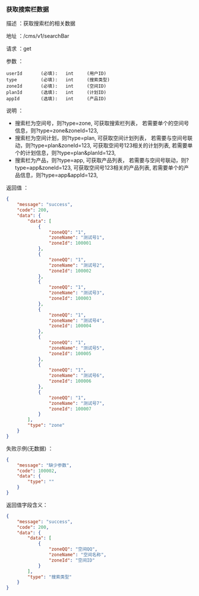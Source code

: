 ### 获取搜索栏数据

描述 ：获取搜索栏的相关数据

地址 ：/cms/v1/searchBar

请求 ：get

参数 ：

```
userId       (必填):   int     (用户ID)
type         (必填):   int     (搜索类型)
zoneId       (必填):   int     (空间ID)
planId       (选填):   int     (计划ID)
appId        (选填):   int     (产品ID)
```

说明 ：
- 搜索栏为空间号，则?type=zone, 可获取搜索栏列表，
若需要单个的空间号信息，则?type=zone&zoneId=123,
- 搜索栏为空间计划，则?type=plan, 可获取空间计划列表，
若需要与空间号联动，则?type=plan&zoneId=123, 可获取空间号123相关的计划列表, 
若需要单个的计划信息，则?type=plan&planId=123,
- 搜索栏为产品，则?type=app, 可获取产品列表，
若需要与空间号联动，则?type=app&zoneId=123, 可获取空间号123相关的产品列表,
若需要单个的产品信息，则?type=app&appId=123,

返回值 ：
```json
{
    "message": "success",
    "code": 200,
    "data": {
        "data": [
            {
                "zoneQQ": "1",
                "zoneName": "测试号1",
                "zoneId": 100001
            },
            {
                "zoneQQ": "1",
                "zoneName": "测试号2",
                "zoneId": 100002
            },
            {
                "zoneQQ": "1",
                "zoneName": "测试号3",
                "zoneId": 100003
            },
            {
                "zoneQQ": "1",
                "zoneName": "测试号4",
                "zoneId": 100004
            },
            {
                "zoneQQ": "1",
                "zoneName": "测试号5",
                "zoneId": 100005
            },
            {
                "zoneQQ": "1",
                "zoneName": "测试号6",
                "zoneId": 100006
            },
            {
                "zoneQQ": "1",
                "zoneName": "测试号7",
                "zoneId": 100007
            }
        ],
        "type": "zone"
    }
}
```

失败示例(无数据) ：
```json
{
    "message": "缺少参数",
    "code": 100002,
    "data": {
        "type": ""
    }
}
```


返回值字段含义：
```json
{
    "message": "success",
    "code": 200,
    "data": {
        "data": [
            {
                "zoneQQ": "空间QQ",
                "zoneName": "空间名称",
                "zoneId": "空间ID"
            }
        ],
        "type": "搜索类型"
    }
}
```
